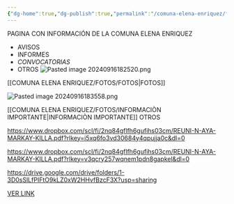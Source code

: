 ```yaml
---
{"dg-home":true,"dg-publish":true,"permalink":"/comuna-elena-enriquez/fotos/inicio/","tags":["gardenEntry"],"dgPassFrontmatter":true}
---
```


PAGINA CON INFORMACIÓN DE LA COMUNA ELENA ENRIQUEZ

- AVISOS
- INFORMES
- *CONVOCATORIAS* 
- OTROS
![Pasted image 20240916182520.png](/img/user/COMUNA%20ELENA%20ENRIQUEZ/FOTOS/Pasted%20image%2020240916182520.png)


[[COMUNA ELENA ENRIQUEZ/FOTOS/FOTOS\|FOTOS]]


![Pasted image 20240916183558.png](/img/user/COMUNA%20ELENA%20ENRIQUEZ/FOTOS/Pasted%20image%2020240916183558.png)

[[COMUNA ELENA ENRIQUEZ/FOTOS/INFORMACIÒN IMPORTANTE\|INFORMACIÒN IMPORTANTE]]
OTROS


https://www.dropbox.com/scl/fi/2nq84gflfh6gufihs03cm/REUNI-N-AYA-MARKAY-KILLA.pdf?rlkey=i5xq6fo3vd30684y4qpujja0c&dl=0

https://www.dropbox.com/scl/fi/2nq84gflfh6gufihs03cm/REUNI-N-AYA-MARKAY-KILLA.pdf?rlkey=v3qcry257wqnem1pdn8gapkel&dl=0


https://drive.google.com/drive/folders/1-3D0sSlLfPIFtO9kLZ0xW2HHvfBzcF3X?usp=sharing


[VER LINK](https://drive.google.com/drive/folders/1-3D0sSlLfPIFtO9kLZ0xW2HHvfBzcF3X?usp=sharing)




